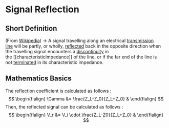 # Signal Reflection
## Short Definition
(From [Wikipedia](https://en.wikipedia.org/wiki/Reflections_of_signals_on_conducting_lines#:~:text=A%20signal%20travelling%20along%20an,terminated%20in%20its%20characteristic%20impedance.)) -> A signal travelling along an electrical [transmission line](https://en.wikipedia.org/wiki/Transmission_line "Transmission line") will be partly, or wholly, [reflected](https://en.wikipedia.org/wiki/Reflection_(physics) "Reflection (physics)") back in the opposite direction when the travelling signal encounters a [discontinuity](https://en.wikipedia.org/wiki/Discontinuity_(mathematics) "Discontinuity (mathematics)") in the [[characteristicImpedance]] of the line, or if the far end of the line is not [terminated](https://en.wikipedia.org/wiki/Electrical_termination "Electrical termination") in its characteristic impedance.

## Mathematics Basics
The reflection coefficient is calculated as follows :
$$
\begin{flalign}
\Gamma &=  \frac{Z_L-Z_0}{Z_L+Z_0} &
\end{flalign}
$$
Then, the reflected signal can be calculated as follows :
$$
\begin{flalign}
V_r &= V_i \cdot \frac{Z_L-Z0}{Z_L+Z_0} &
\end{flalign}
$$

